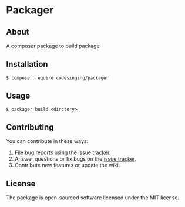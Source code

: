 #  Packager

## About

A composer package to build package

## Installation

```shell
$ composer require codesinging/packager
```

## Usage

```shell
$ packager build <dirctory>
```

## Contributing

You can contribute in these ways:

1. File bug reports using the [issue tracker](https://github.com/codesinging/packager/issues).
2. Answer questions or fix bugs on the [issue tracker](https://github.com/codesinging/packager/issues).
3. Contribute new features or update the wiki.

## License

The package is open-sourced software licensed under the MIT license.